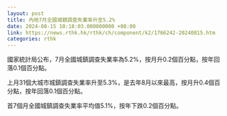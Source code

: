```yaml
---
layout: post
title: 內地7月全國城鎮調查失業率升至5.2%
date: 2024-08-15 10:18:03.000000000 +08:00
link: https://news.rthk.hk/rthk/ch/component/k2/1766242-20240815.htm
categories: rthk
---
```


國家統計局公布，7月全國城鎮調查失業率為5.2%，按月升0.2個百分點，按年回落0.1個百分點。

上月31個大城市城鎮調查失業率升至5.3%，是去年8月以來最高，按月升0.4個百分點，按年回落0.1個百分點。

首7個月全國城鎮調查失業率平均值5.1%，按年下跌0.2個百分點。

